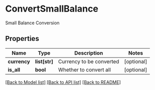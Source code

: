 # ConvertSmallBalance

Small Balance Conversion
## Properties
Name | Type | Description | Notes
------------ | ------------- | ------------- | -------------
**currency** | **list[str]** | Currency to be converted | [optional] 
**is_all** | **bool** | Whether to convert all | [optional] 

[[Back to Model list]](../README.md#documentation-for-models) [[Back to API list]](../README.md#documentation-for-api-endpoints) [[Back to README]](../README.md)


